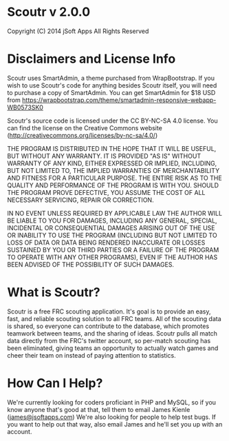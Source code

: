 Scoutr v 2.0.0
==============
Copyright (C) 2014 jSoft Apps All Rights Reserved

Disclaimers and License Info
============================
Scoutr uses SmartAdmin, a theme purchased from WrapBootstrap. If you wish to use Scoutr's code for anything besides Scoutr itself, you will need to purchase a copy of SmartAdmin. You can get SmartAdmin for $18 USD from https://wrapbootstrap.com/theme/smartadmin-responsive-webapp-WB0573SK0

Scoutr's source code is licensed under the CC BY-NC-SA 4.0 license. You can find the license on the Creative Commons website (http://creativecommons.org/licenses/by-nc-sa/4.0/)

THE PROGRAM IS DISTRIBUTED IN THE HOPE THAT IT WILL BE USEFUL, BUT WITHOUT ANY WARRANTY. IT IS PROVIDED "AS IS" WITHOUT WARRANTY OF ANY KIND, EITHER EXPRESSED OR IMPLIED, INCLUDING, BUT NOT LIMITED TO, THE IMPLIED WARRANTIES OF MERCHANTABILITY AND FITNESS FOR A PARTICULAR PURPOSE. THE ENTIRE RISK AS TO THE QUALITY AND PERFORMANCE OF THE PROGRAM IS WITH YOU. SHOULD THE PROGRAM PROVE DEFECTIVE, YOU ASSUME THE COST OF ALL NECESSARY SERVICING, REPAIR OR CORRECTION.

IN NO EVENT UNLESS REQUIRED BY APPLICABLE LAW THE AUTHOR WILL BE LIABLE TO YOU FOR DAMAGES, INCLUDING ANY GENERAL, SPECIAL, INCIDENTAL OR CONSEQUENTIAL DAMAGES ARISING OUT OF THE USE OR INABILITY TO USE THE PROGRAM (INCLUDING BUT NOT LIMITED TO LOSS OF DATA OR DATA BEING RENDERED INACCURATE OR LOSSES SUSTAINED BY YOU OR THIRD PARTIES OR A FAILURE OF THE PROGRAM TO OPERATE WITH ANY OTHER PROGRAMS), EVEN IF THE AUTHOR HAS BEEN ADVISED OF THE POSSIBILITY OF SUCH DAMAGES.

What is Scoutr?
===============
Scoutr is a free FRC scouting application. It's goal is to provide an easy, fast, and reliable scouting solution to all FRC teams. All of the scouting data is shared, so everyone can contribute to the database, which promotes teamwork between teams, and the sharing of ideas. Scoutr pulls all match data directly from the FRC's twitter account, so per-match scouting has been eliminated, giving teams an opportunity to actually watch games and cheer their team on instead of paying attention to statistics.

How Can I Help?
===============
We're currently looking for coders proficiant in PHP and MySQL, so if you know anyone that's good at that, tell them to email James Kienle (james@jsoftapps.com)
We're also looking for people to help test bugs. If you want to help out that way, also email James and he'll set you up with an account.
